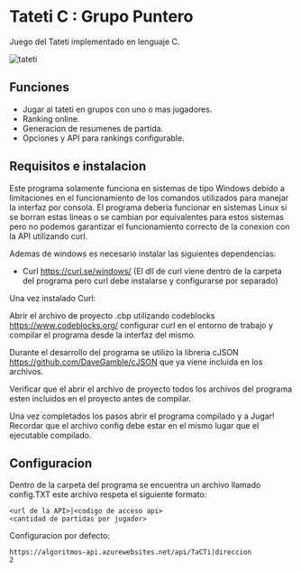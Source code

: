 
# Tateti C : Grupo Puntero

Juego del Tateti implementado en lenguaje C.


![tateti](https://media1.giphy.com/media/v1.Y2lkPTc5MGI3NjExbTdkNnJod3hpZTg4ZzAxaGZsZ3U0dTU2YXUzajFnZWFzeTVuaTRjZCZlcD12MV9pbnRlcm5hbF9naWZfYnlfaWQmY3Q9Zw/mFbaZGgiuHW9FiX2AU/giphy.gif)

## Funciones

- Jugar al tateti en grupos con uno o mas jugadores.
- Ranking online.
- Generacion de resumenes de partida.
- Opciones y API para rankings configurable.


## Requisitos e instalacion

Este programa solamente funciona en sistemas de tipo Windows debido a limitaciones en el funcionamiento de los comandos utilizados para manejar la interfaz por consola. El programa deberia funcionar en sistemas Linux si se borran estas lineas o se cambian por equivalentes para estos sistemas pero no podemos garantizar el funcionamiento correcto de la conexion con la API utilizando curl.


Ademas de windows es necesario instalar las siguientes dependencias:

- Curl https://curl.se/windows/ (El dll de curl viene dentro de la carpeta del programa pero curl debe instalarse y configurarse por separado)

Una vez instalado Curl: 

Abrir el archivo de proyecto .cbp utilizando codeblocks https://www.codeblocks.org/ configurar curl en el entorno de trabajo y compilar el programa desde la interfaz del mismo. 

Durante el desarrollo del programa se utilizo la libreria cJSON https://github.com/DaveGamble/cJSON que ya viene incluida en los archivos.

Verificar que el abrir el archivo de proyecto todos los archivos del programa esten incluidos en el proyecto antes de compilar.

Una vez completados los pasos abrir el programa compilado y a Jugar! Recordar que el archivo config debe estar en el mismo lugar que el ejecutable compilado.




    
## Configuracion

Dentro de la carpeta del programa se encuentra un archivo llamado config.TXT este archivo respeta el siguiente formato:

```
<url de la API>|<codigo de acceso api>
<cantidad de partidas por jugador>
```

Configuracion por defecto:

```
https://algoritmos-api.azurewebsites.net/api/TaCTi|direccion
2
```

